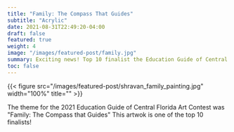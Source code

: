 ```yaml
---
title: "Family: The Compass That Guides"
subtitle: "Acrylic"
date: 2021-08-31T22:49:20-04:00
draft: false
featured: true
weight: 4
image: "/images/featured-post/family.jpg"
summary: Exciting news! Top 10 finalist the Education Guide of Central Florida art contest has been selected as one of the top 10 finalists!
toc: false
---
```

{{< figure src="/images/featured-post/shravan_family_painting.jpg" width="100%" title="" >}}


The theme for the 2021 Education Guide of Central Florida Art Contest was "Family: The Compass that Guides" This artwok is one of the top 10 finalists!